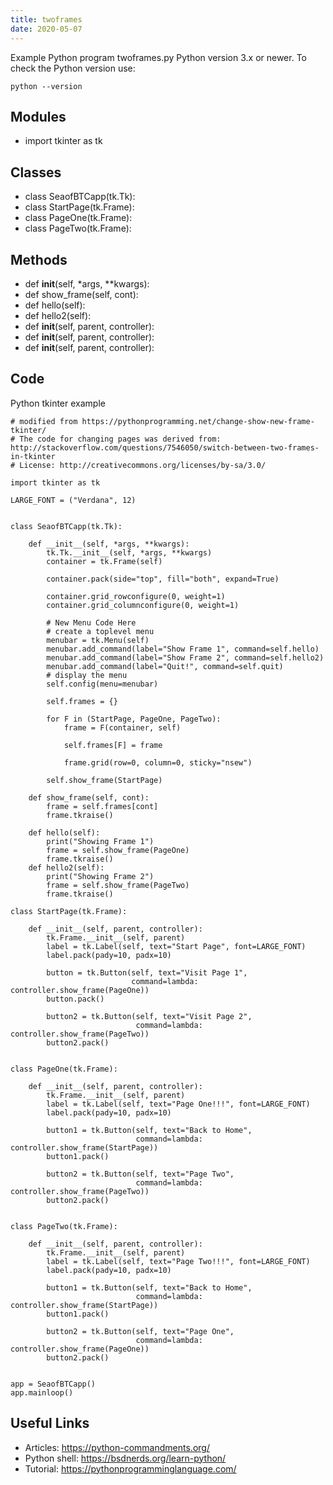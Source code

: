 ```yaml
---
title: twoframes
date: 2020-05-07
---
```

Example Python program twoframes.py
Python version 3.x or newer.
To check the Python version use:

    python --version

## Modules

* import tkinter as tk

## Classes

* class SeaofBTCapp(tk.Tk):
* class StartPage(tk.Frame):
* class PageOne(tk.Frame):
* class PageTwo(tk.Frame):

## Methods

* def __init__(self, *args, **kwargs):
* def show_frame(self, cont):
* def hello(self):
* def hello2(self):
* def __init__(self, parent, controller):
* def __init__(self, parent, controller):
* def __init__(self, parent, controller):

## Code

Python tkinter example

    # modified from https://pythonprogramming.net/change-show-new-frame-tkinter/
    # The code for changing pages was derived from: http://stackoverflow.com/questions/7546050/switch-between-two-frames-in-tkinter
    # License: http://creativecommons.org/licenses/by-sa/3.0/
    
    import tkinter as tk
    
    LARGE_FONT = ("Verdana", 12)
    
    
    class SeaofBTCapp(tk.Tk):
    
        def __init__(self, *args, **kwargs):
            tk.Tk.__init__(self, *args, **kwargs)
            container = tk.Frame(self)
    
            container.pack(side="top", fill="both", expand=True)
    
            container.grid_rowconfigure(0, weight=1)
            container.grid_columnconfigure(0, weight=1)
            
            # New Menu Code Here
            # create a toplevel menu
            menubar = tk.Menu(self)
            menubar.add_command(label="Show Frame 1", command=self.hello)
            menubar.add_command(label="Show Frame 2", command=self.hello2)
            menubar.add_command(label="Quit!", command=self.quit)
            # display the menu
            self.config(menu=menubar)
    
            self.frames = {}
    
            for F in (StartPage, PageOne, PageTwo):
                frame = F(container, self)
    
                self.frames[F] = frame
    
                frame.grid(row=0, column=0, sticky="nsew")
    
            self.show_frame(StartPage)
    
        def show_frame(self, cont):
            frame = self.frames[cont]
            frame.tkraise()
    
        def hello(self):
            print("Showing Frame 1")
            frame = self.show_frame(PageOne)
            frame.tkraise()
        def hello2(self):
            print("Showing Frame 2")
            frame = self.show_frame(PageTwo)
            frame.tkraise()
            
    class StartPage(tk.Frame):
    
        def __init__(self, parent, controller):
            tk.Frame.__init__(self, parent)
            label = tk.Label(self, text="Start Page", font=LARGE_FONT)
            label.pack(pady=10, padx=10)
    
            button = tk.Button(self, text="Visit Page 1",
                               command=lambda: controller.show_frame(PageOne))
            button.pack()
    
            button2 = tk.Button(self, text="Visit Page 2",
                                command=lambda: controller.show_frame(PageTwo))
            button2.pack()
    
    
    class PageOne(tk.Frame):
    
        def __init__(self, parent, controller):
            tk.Frame.__init__(self, parent)
            label = tk.Label(self, text="Page One!!!", font=LARGE_FONT)
            label.pack(pady=10, padx=10)
    
            button1 = tk.Button(self, text="Back to Home",
                                command=lambda: controller.show_frame(StartPage))
            button1.pack()
    
            button2 = tk.Button(self, text="Page Two",
                                command=lambda: controller.show_frame(PageTwo))
            button2.pack()
    
    
    class PageTwo(tk.Frame):
    
        def __init__(self, parent, controller):
            tk.Frame.__init__(self, parent)
            label = tk.Label(self, text="Page Two!!!", font=LARGE_FONT)
            label.pack(pady=10, padx=10)
    
            button1 = tk.Button(self, text="Back to Home",
                                command=lambda: controller.show_frame(StartPage))
            button1.pack()
    
            button2 = tk.Button(self, text="Page One",
                                command=lambda: controller.show_frame(PageOne))
            button2.pack()
    
    
    app = SeaofBTCapp()
    app.mainloop()
    

## Useful Links

- Articles: https://python-commandments.org/
- Python shell: https://bsdnerds.org/learn-python/
- Tutorial: https://pythonprogramminglanguage.com/
